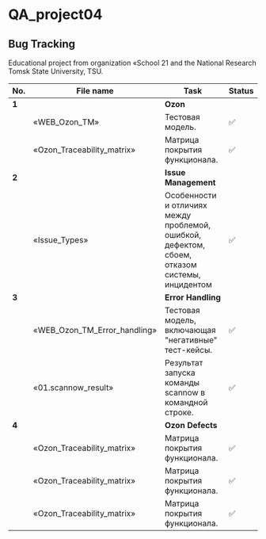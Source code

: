 # QA_project04
Bug Tracking
 ---
 
 Educational project from organization «School 21 and the National Research Tomsk State University, TSU.


| No. | File name             | Task                                                                        | Status |
| --- | ----------------------| --------------------------------------------------------------------------- | ------ |
| **1** |                     | **Ozon**                                                               |        |
|     | «WEB_Ozon_ТМ» | Тестовая модель.| ✅     |
|     | «Ozon_Traceability_matrix» | Матрица покрытия функционала. | ✅     |
| **2** |                     | **Issue Management**                                                  |        |
|     | «Issue_Types» | Особенности и отличиях между проблемой, ошибкой, дефектом, сбоем, отказом системы, инцидентом | ✅     |
| **3** |                     | **Error Handling**                                                  |        |
|     | «WEB_Ozon_TM_Error_handling» | Тестовая модель, включающая "негативные" тест-кейсы. | ✅     |
|     | «01.scannow_result» | Результат запуска команды scannow в командной строке. | ✅     |
| **4** |                     | **Ozon Defects**                                                  |        |
|     | «Ozon_Traceability_matrix» | Матрица покрытия функционала. | ✅     |
|     | «Ozon_Traceability_matrix» | Матрица покрытия функционала. | ✅     |
|     | «Ozon_Traceability_matrix» | Матрица покрытия функционала. | ✅     |
